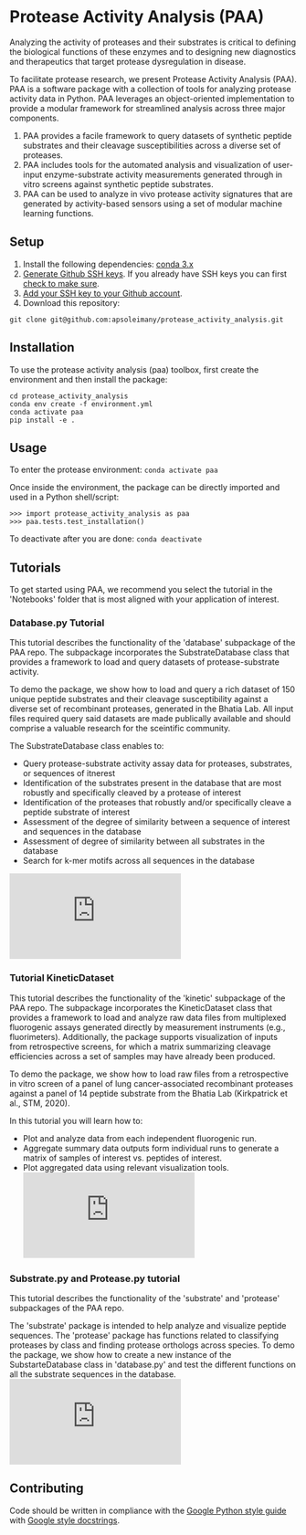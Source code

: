 # Protease Activity Analysis (PAA)
Analyzing the activity of proteases and their substrates is critical to defining the
biological functions of these enzymes and to designing new diagnostics and therapeutics
that target protease dysregulation in disease.

To facilitate protease research, we present Protease Activity Analysis (PAA). PAA is a software package with a collection of tools for analyzing protease activity data in Python. PAA leverages an object-oriented implementation to provide a modular framework for streamlined analysis across three major components.  

1. PAA provides a facile framework to query datasets of synthetic peptide substrates and their cleavage susceptibilities across a diverse set of proteases. 
2. PAA includes tools for the automated analysis and visualization of user-input enzyme-substrate activity measurements generated through in vitro screens against synthetic peptide substrates. 
3. PAA can be used to analyze in vivo protease activity signatures that are generated by activity-based sensors using a set of modular machine learning functions.


## Setup
1. Install the following dependencies: [conda 3.x](https://docs.conda.io/en/latest/miniconda.html)
2. [Generate Github SSH keys](https://help.github.com/en/github/authenticating-to-github/generating-a-new-ssh-key-and-adding-it-to-the-ssh-agent). If you already have SSH keys you can first [check to make sure](https://help.github.com/en/github/authenticating-to-github/checking-for-existing-ssh-keys).
3. [Add your SSH key to your Github account](https://help.github.com/en/github/authenticating-to-github/adding-a-new-ssh-key-to-your-github-account).
4. Download this repository: 
```
git clone git@github.com:apsoleimany/protease_activity_analysis.git
```


## Installation
To use the protease activity analysis (paa) toolbox, first create the environment and then install the package:
```
cd protease_activity_analysis
conda env create -f environment.yml
conda activate paa
pip install -e .
```

## Usage
To enter the protease environment: `conda activate paa`

Once inside the environment, the package can be directly imported and used in a Python shell/script: 
```
>>> import protease_activity_analysis as paa
>>> paa.tests.test_installation()
```

To deactivate after you are done: `conda deactivate`

## Tutorials
To get started using PAA, we recommend you select the tutorial in the 'Notebooks' folder that is most aligned with your application of interest. 

### Database.py Tutorial
This tutorial describes the functionality of the 'database' subpackage of the PAA repo. The subpackage incorporates the SubstrateDatabase class that provides a framework to load and query datasets of protease-substrate activity.

To demo the package, we show how to load and query a rich dataset of 150 unique peptide substrates and their cleavage susceptibility against a diverse set of recombinant proteases, generated in the Bhatia Lab. All input files required query said datasets are made publically available and should comprise a valuable research for the sceintific community.

The SubstrateDatabase class enables to:
- Query protease-substrate activity assay data for proteases, substrates, or sequences of itnerest
- Identification of the substrates present in the database that are most robustly and specifically cleaved by a protease of interest
- Identification of the proteases that robustly and/or specifically cleave a peptide substrate of interest
- Assessment of the degree of similarity between a sequence of interest and sequences in the database
- Assessment of degree of similarity between all substrates in the database
- Search for k-mer motifs across all sequences in the database

![database.pdf](https://github.com/apsoleimany/protease_activity_analysis/files/8173160/database.pdf)


### Tutorial KineticDataset
This tutorial describes the functionality of the 'kinetic' subpackage of the PAA repo. The subpackage incorporates the KineticDataset class that provides a framework to load and analyze raw data files from multiplexed fluorogenic assays generated directly by measurement instruments (e.g., fluorimeters). Additionally, the package supports visualization of inputs from retrospective screens, for which a matrix summarizing cleavage efficiencies across a set of samples may have already been produced.

To demo the package, we show how to load raw files from a retrospective in vitro screen of a panel of lung cancer-associated recombinant proteases against a panel of 14 peptide substrate from the Bhatia Lab (Kirkpatrick et al., STM, 2020). 

In this tutorial you will learn how to: 
- Plot and analyze data from each independent fluorogenic run.
- Aggregate summary data outputs form individual runs to generate a matrix of samples of interest vs. peptides of interest.
- Plot aggregated data using relevant visualization tools.
![kinetic.pdf](https://github.com/apsoleimany/protease_activity_analysis/files/8173193/kinetic.pdf)


### Substrate.py and Protease.py tutorial
This tutorial describes the functionality of the 'substrate' and 'protease' subpackages of the PAA repo.

The 'substrate' package is intended to help analyze and visualize peptide sequences.
The 'protease' package has functions related to classifying proteases by class and finding protease orthologs across species.
To demo the package, we show how to create a new instance of the SubstarteDatabase class in 'database.py' and test the different functions on all the substrate sequences in the database.
![substrate_protease.pdf](https://github.com/apsoleimany/protease_activity_analysis/files/8173248/substrate_protease.pdf)


## Contributing
Code should be written in compliance with the [Google Python style guide](http://google.github.io/styleguide/pyguide.html) with [Google style docstrings](http://queirozf.com/entries/python-docstrings-reference-examples#google-style).
